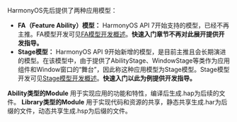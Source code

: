 HarmonyOS先后提供了两种应用模型：

- **FA（Feature Ability）模型：** HarmonyOS API 7开始支持的模型，已经不再主推。FA模型开发可见[FA模型开发概述](https://developer.huawei.com/consumer/cn/doc/harmonyos-guides-V5/fa-model-development-overview-V5)。**快速入门章节不再对此展开提供开发指导。**
- **Stage模型：** HarmonyOS API 9开始新增的模型，是目前主推且会长期演进的模型。在该模型中，由于提供了AbilityStage、WindowStage等类作为应用组件和Window窗口的“舞台”，因此称这种应用模型为Stage模型。Stage模型开发可见[Stage模型开发概述](https://developer.huawei.com/consumer/cn/doc/harmonyos-guides-V5/stage-model-development-overview-V5)。**快速入门以此为例提供开发指导。**

**Ability类型的Module** 用于实现应用的功能和特性，编译后生成.hap为后续的文件。
**Library类型的Module** 用于实现代码和资源的共享，静态共享生成.har为后缀的文件，动态共享生成.hsp为后缀的文件。